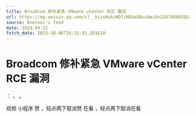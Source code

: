 ```yaml
---
title: Broadcom 修补紧急 VMware vCenter RCE 漏洞
url: https://mp.weixin.qq.com/s?__biz=MzkzNDIzNDUxOQ==&mid=2247489858&idx=5&sn=27c6a1a37bf4c0173ad9b9f6dd377a02
source: Doonsec's feed
date: 2024-09-22
fetch_date: 2025-10-06T18:22:42.261610
---
```


# Broadcom 修补紧急 VMware vCenter RCE 漏洞

：
，
。

视频
小程序
赞
，轻点两下取消赞
在看
，轻点两下取消在看